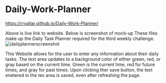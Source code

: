 # Daily-Work-Planner
https://rrvallar.github.io/Daily-Work-Planner/

Above is live link to website. Below is screenshot of mock-up These files make up the Daily Task Planner required for the third weekly challenge.
![dailyplannerscreenshot](https://user-images.githubusercontent.com/103392875/172970979-da055ff4-7f19-4901-ad6a-60e1de5a99d0.PNG)


This Website allows for the user to enter any information about their daily tasks. The text area updates to a background color of either green, red, or gray based on the current time. Green is the current time, red for future times, and gray for past times. Upon clicking ther save button, the text enetered in the tex area is saved, even after refreshing the page.
